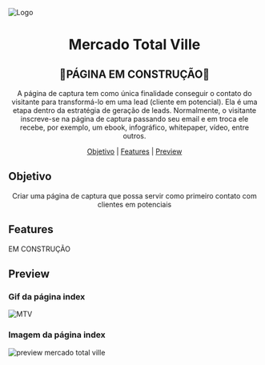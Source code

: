 
![Logo](https://user-images.githubusercontent.com/68918326/145571083-3fc1447e-e997-4582-845a-9a83fa946d54.PNG)
<h1 align="center">Mercado Total Ville</h1>

<h2 align="center">🚧PÁGINA EM CONSTRUÇÃO🚧</h1>

<p align="center">A página de captura tem como única finalidade conseguir o contato do visitante para transformá-lo em uma lead (cliente em potencial). 
Ela é uma etapa dentro da estratégia de geração de leads.
Normalmente, o visitante inscreve-se na página de captura passando seu email e em troca ele recebe, por exemplo, um ebook, infográfico, whitepaper, vídeo, entre outros. </p>

<p align="center">
  <a href="#objetivo">Objetivo</a> |
  <a href="#features">Features</a> |
  <a href="#preview">Preview</a>
</p>


## Objetivo
<p align="center">
  Criar uma página de captura que possa servir como primeiro contato com clientes em potenciais
</p>


## Features

  EM CONSTRUÇÃO
  
    

## Preview

### Gif da página index
![MTV](https://user-images.githubusercontent.com/68918326/145570728-09f41bf3-c750-4ed3-b10b-adbac1abedef.gif)

### Imagem da página index
![preview mercado total ville](https://user-images.githubusercontent.com/68918326/145570288-a8b06e4a-e829-46a8-a972-681ad04e20b0.PNG)
